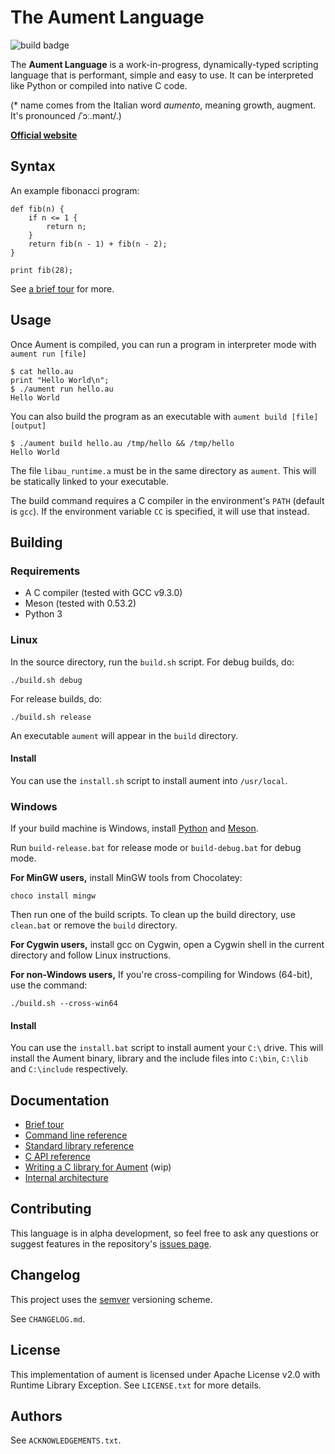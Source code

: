 # The Aument Language

![build badge](https://github.com/aument-lang/aument/actions/workflows/build.yml/badge.svg)

The **Aument Language** is a work-in-progress, dynamically-typed scripting language that is performant, simple and easy to use. It can be interpreted like Python or compiled into native C code. 

(\* name comes from the Italian word *aumento*, meaning growth, augment. It's pronounced /ˈɔː.mənt/.)

[**Official website**](https://aument-lang.github.io/)

## Syntax

An example fibonacci program:

```
def fib(n) {
    if n <= 1 {
        return n;
    }
    return fib(n - 1) + fib(n - 2);
}

print fib(28);
```

See [a brief tour](./docs/tour.md) for more.

## Usage

Once Aument is compiled, you can run a program in interpreter mode with `aument run [file]`

```
$ cat hello.au
print "Hello World\n";
$ ./aument run hello.au
Hello World
```

You can also build the program as an executable with `aument build [file] [output]`

```
$ ./aument build hello.au /tmp/hello && /tmp/hello
Hello World
```

The file `libau_runtime.a` must be in the same directory as `aument`. This will be statically linked to your executable.

The build command requires a C compiler in the environment's `PATH` (default is `gcc`). If the environment variable `CC` is specified, it will use that instead.

## Building

### Requirements

  * A C compiler (tested with GCC v9.3.0)
  * Meson (tested with 0.53.2)
  * Python 3

### Linux

In the source directory, run the `build.sh` script. For debug builds, do:

```
./build.sh debug
```

For release builds, do:

```
./build.sh release
```

An executable `aument` will appear in the `build` directory.

#### Install

You can use the `install.sh` script to install aument into `/usr/local`.

### Windows

If your build machine is Windows, install [Python](https://www.python.org/downloads/) and [Meson](https://mesonbuild.com/SimpleStart.html#windows1).

Run `build-release.bat` for release mode or `build-debug.bat` for debug mode.

**For MinGW users,** install MinGW tools from Chocolatey:

```
choco install mingw
```

Then run one of the build scripts. To clean up the build directory, use `clean.bat` or remove the `build` directory.

**For Cygwin users,** install gcc on Cygwin, open a Cygwin shell in the current directory and follow Linux instructions.

**For non-Windows users,** If you're cross-compiling for Windows (64-bit), use the command:

```
./build.sh --cross-win64
```

#### Install

You can use the `install.bat` script to install aument your `C:\` drive. This will install the Aument binary, library and the include files into `C:\bin`, `C:\lib` and `C:\include` respectively.

## Documentation

  * [Brief tour](./docs/tour.md)
  * [Command line reference](./docs/cmdline.md)
  * [Standard library reference](./docs/au-stdlib.md)
  * [C API reference](./docs/c-api.md)
  * [Writing a C library for Aument](./docs/writing-c-libs.md) (wip)
  * [Internal architecture](./docs/architecture.md)

## Contributing

This language is in alpha development, so feel free to ask any questions or suggest features in the repository's [issues page](https://github.com/aument-lang/aument/issues/).

## Changelog

This project uses the [semver](https://semver.org/spec/v2.0.0.html) versioning scheme.

See `CHANGELOG.md`.

## License

This implementation of aument is licensed under Apache License v2.0 with Runtime Library Exception. See `LICENSE.txt` for more details.

## Authors

See `ACKNOWLEDGEMENTS.txt`.
